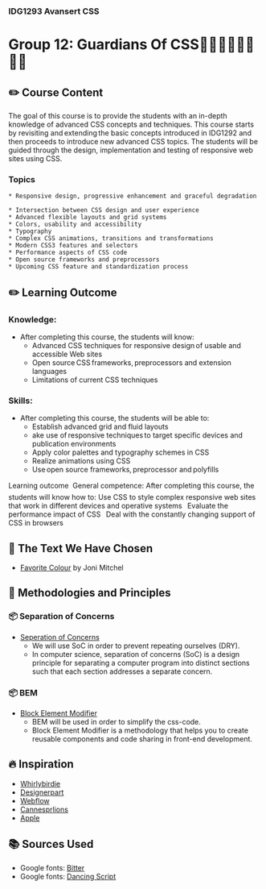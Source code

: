 ### IDG1293 Avansert CSS
# Group 12: Guardians Of CSS:superhero_man::superhero_man::superhero_woman::superhero_man:

## :pencil2: Course Content
The goal of this course is to provide the students with an in-depth knowledge of advanced CSS concepts and techniques. This course starts by revisiting and extending the basic concepts introduced in IDG1292 and then proceeds to introduce new advanced CSS topics. The students will be guided through the design, implementation and testing of responsive web sites using CSS.

### Topics
    * Responsive design, progressive enhancement and graceful degradation  
    * Intersection between CSS design and user experience  
    * Advanced flexible layouts and grid systems  
    * Colors, usability and accessibility  
    * Typography  
    * Complex CSS animations, transitions and transformations  
    * Modern CSS3 features and selectors  
    * Performance aspects of CSS code  
    * Open source frameworks and preprocessors  
    * Upcoming CSS feature and standardization process

## :pencil2: Learning Outcome
### Knowledge:
* After completing this course, the students will know: 
    * Advanced CSS techniques for responsive design of usable and accessible Web sites  
    * Open source CSS frameworks, preprocessors and extension languages  
    * Limitations of current CSS techniques
### Skills:
* After completing this course, the students will be able to:
    * Establish advanced grid and fluid layouts  
    * ake use of responsive techniques to target specific devices and publication environments  
    * Apply color palettes and typography schemes in CSS  
    * Realize animations using CSS  
    * Use open source frameworks, preprocessor and polyfills

Learning outcome  General competence:
After completing this course, the students will know how to:
Use CSS to style complex responsive web sites that work in different devices and operative systems  
Evaluate the performance impact of CSS  
Deal with the constantly changing support of CSS in browsers

## :pencil: The Text We Have Chosen
* [Favorite Colour](https://jonimitchell.com/music/song.cfm?id=296 "Favorite Colour")
by Joni Mitchel

## :pushpin: Methodologies and Principles

### :package: Separation of Concerns
* [Seperation of Concerns](https://en.wikipedia.org/wiki/Separation_of_concerns)
    * We will use SoC in order to prevent repeating ourselves (DRY).
    * In computer science, separation of concerns (SoC) is a design principle for separating a computer program into distinct sections such that each section addresses a separate concern. 

### :package: BEM
* [Block Element Modifier](https://9elements.com/bem-cheat-sheet/)
    * BEM will be used in order to simplify the css-code.
    * Block Element Modifier is a methodology that helps you to create reusable components and code sharing in front-end development.

## :fire: Inspiration
* [Whirlybirdie](https://whirlybirdie.com/)
* [Designerpart](https://designerpart.com/)
* [Webflow](https://webflow.com/interactions-animations)
* [Cannesprlions](https://cannesprlions.com/en/lionsnews/)
* [Apple](https://www.apple.com/ipad-air/)

## :books: Sources Used
* Google fonts: [Bitter](https://fonts.google.com/specimen/Bitter)
* Google fonts: [Dancing Script](https://fonts.google.com/specimen/Dancing+Script)